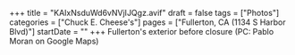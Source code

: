 +++
title = "KAIxNsduWd6vNVjIJQgz.avif"
draft = false
tags = ["Photos"]
categories = ["Chuck E. Cheese's"]
pages = ["Fullerton, CA (1134 S Harbor Blvd)"]
startDate = ""
+++
Fullerton's exterior before closure (PC: Pablo Moran on Google Maps)
